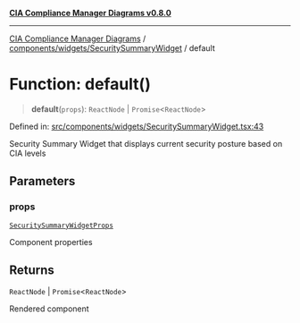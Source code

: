 [**CIA Compliance Manager Diagrams v0.8.0**](../../../../README.md)

***

[CIA Compliance Manager Diagrams](../../../../modules.md) / [components/widgets/SecuritySummaryWidget](../README.md) / default

# Function: default()

> **default**(`props`): `ReactNode` \| `Promise`\<`ReactNode`\>

Defined in: [src/components/widgets/SecuritySummaryWidget.tsx:43](https://github.com/Hack23/cia-compliance-manager/blob/fa2f95f029cdcd192b3882a37d0d34753edcd349/src/components/widgets/SecuritySummaryWidget.tsx#L43)

Security Summary Widget that displays current security posture based on CIA levels

## Parameters

### props

[`SecuritySummaryWidgetProps`](../interfaces/SecuritySummaryWidgetProps.md)

Component properties

## Returns

`ReactNode` \| `Promise`\<`ReactNode`\>

Rendered component
